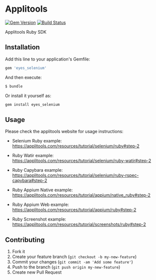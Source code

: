 # Applitools

[![Gem Version](https://badge.fury.io/rb/eyes_selenium.svg)](http://badge.fury.io/rb/eyes_selenium)
[![Build Status](https://travis-ci.org/applitools/Eyes.Selenium.Ruby.svg)](https://travis-ci.org/applitools/Eyes.Selenium.Ruby)

Applitools Ruby SDK

## Installation

Add this line to your application's Gemfile:

```ruby
gem 'eyes_selenium'
```

And then execute:

```ruby
$ bundle
```

Or install it yourself as:

```bash
gem install eyes_selenium
```

## Usage
Please check the applitools website for usage instructions:

- Selenium Ruby example:
https://applitools.com/resources/tutorial/selenium/ruby#step-2
        
- Ruby Watir example:
https://applitools.com/resources/tutorial/selenium/ruby-watir#step-2
        
- Ruby Capybara example:
https://applitools.com/resources/tutorial/selenium/ruby-rspec-capybara#step-2
        
- Ruby Appium Native example:
https://applitools.com/resources/tutorial/appium/native_ruby#step-2

- Ruby Appium Web example:
https://applitools.com/resources/tutorial/appium/ruby#step-2

- Ruby Screenshot example:
https://applitools.com/resources/tutorial/screenshots/ruby#step-2

## Contributing

1. Fork it
2. Create your feature branch (`git checkout -b my-new-feature`)
3. Commit your changes (`git commit -am 'Add some feature'`)
4. Push to the branch (`git push origin my-new-feature`)
5. Create new Pull Request
